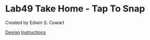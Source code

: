 # Lab49 Take Home - Tap To Snap

Created by Edwin S. Cowart

[Design]('./Design.pdf)
[Instructions]('./Instructions.pdf)

